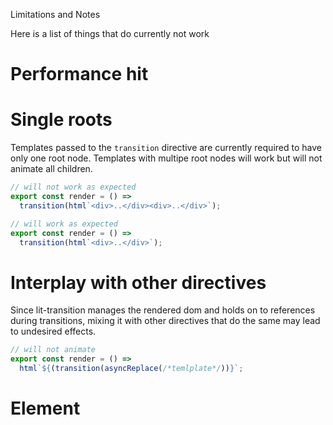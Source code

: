 Limitations and Notes

Here is a list of things that do currently not work

# Performance hit

# Single roots

Templates passed to the `transition` directive are currently required to have only one
root node.
Templates with multipe root nodes will work but will not animate all children.

```javascript
// will not work as expected
export const render = () => 
  transition(html`<div>..</div><div>..</div>`);

// will work as expected
export const render = () => 
  transition(html`<div>..</div>`);
```

# Interplay with other directives

Since lit-transition manages the rendered dom and holds on to
references during transitions, mixing it with other directives that do
the same may lead to undesired effects.

```javascript
// will not animate
export const render = () =>
  html`${(transition(asyncReplace(/*temlplate*/))}`;
```

# Element

